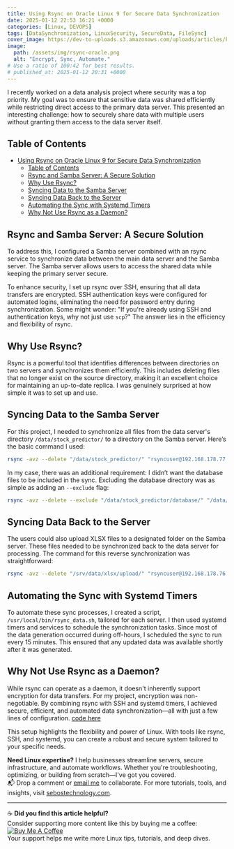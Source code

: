 ```yaml
---
title: Using Rsync on Oracle Linux 9 for Secure Data Synchronization
date: 2025-01-12 22:53 16:21 +0000
categories: [Linux, DEVOPS]
tags: [DataSynchronization, LinuxSecurity, SecureData, FileSync]
cover_image: https://dev-to-uploads.s3.amazonaws.com/uploads/articles/k2v7xubxca077tfhs0qc.png
image: 
  path: /assets/img/rsync-oracle.png
  alt: "Encrypt, Sync, Automate."
# Use a ratio of 100:42 for best results.
# published_at: 2025-01-12 20:31 +0000
---
```



I recently worked on a data analysis project where security was a top priority. My goal was to ensure that sensitive data was shared efficiently while restricting direct access to the primary data server. This presented an interesting challenge: how to securely share data with multiple users without granting them access to the data server itself.

## Table of Contents

- [Using Rsync on Oracle Linux 9 for Secure Data Synchronization](#using-rsync-on-oracle-linux-9-for-secure-data-synchronization)
  - [Table of Contents](#table-of-contents)
  - [Rsync and Samba Server: A Secure Solution](#rsync-and-samba-server-a-secure-solution)
  - [Why Use Rsync?](#why-use-rsync)
  - [Syncing Data to the Samba Server](#syncing-data-to-the-samba-server)
  - [Syncing Data Back to the Server](#syncing-data-back-to-the-server)
  - [Automating the Sync with Systemd Timers](#automating-the-sync-with-systemd-timers)
  - [Why Not Use Rsync as a Daemon?](#why-not-use-rsync-as-a-daemon)


## Rsync and Samba Server: A Secure Solution

To address this, I configured a Samba server combined with an rsync service to synchronize data between the main data server and the Samba server. The Samba server allows users to access the shared data while keeping the primary server secure.

To enhance security, I set up rsync over SSH, ensuring that all data transfers are encrypted. SSH authentication keys were configured for automated logins, eliminating the need for password entry during synchronization. Some might wonder: "If you're already using SSH and authentication keys, why not just use `scp`?" The answer lies in the efficiency and flexibility of rsync.

## Why Use Rsync?

Rsync is a powerful tool that identifies differences between directories on two servers and synchronizes them efficiently. This includes deleting files that no longer exist on the source directory, making it an excellent choice for maintaining an up-to-date replica. I was genuinely surprised at how simple it was to set up and use.

## Syncing Data to the Samba Server

For this project, I needed to synchronize all files from the data server's directory `/data/stock_predictor/` to a directory on the Samba server. Here’s the basic command I used:

```bash
rsync -avz --delete "/data/stock_predictor/" "rsyncuser@192.168.178.77:/srv/data/"
```

In my case, there was an additional requirement: I didn’t want the database files to be included in the sync. Excluding the database directory was as simple as adding an `--exclude` flag:

```bash
rsync -avz --delete --exclude "/data/stock_predictor/database/" "/data/stock_predictor/" "rsyncuser@192.168.178.77:/srv/data/"
```

## Syncing Data Back to the Server

The users could also upload XLSX files to a designated folder on the Samba server. These files needed to be synchronized back to the data server for processing. The command for this reverse synchronization was straightforward:

```bash
rsync -avz --delete "/srv/data/xlsx/upload/" "rsyncuser@192.168.178.76:/data/stock_predictor/xlsx/upload/"
```

## Automating the Sync with Systemd Timers

To automate these sync processes, I created a script, `/usr/local/bin/rsync_data.sh`, tailored for each server. I then used systemd timers and services to schedule the synchronization tasks. Since most of the data generation occurred during off-hours, I scheduled the sync to run every 15 minutes. This ensured that any updated data was available shortly after it was generated.

## Why Not Use Rsync as a Daemon?

While rsync can operate as a daemon, it doesn't inherently support encryption for data transfers. For my project, encryption was non-negotiable. By combining rsync with SSH and systemd timers, I achieved secure, efficient, and automated data synchronization—all with just a few lines of configuration.  [code here](https://github.com/richard-sebos/rsync/tree/main)

This setup highlights the flexibility and power of Linux. With tools like rsync, SSH, and systemd, you can create a robust and secure system tailored to your specific needs.

**Need Linux expertise?** I help businesses streamline servers, secure infrastructure, and automate workflows. Whether you're troubleshooting, optimizing, or building from scratch—I've got you covered.  
📬 Drop a comment or [email me](mailto:info@sebostechnology.com) to collaborate. For more tutorials, tools, and insights, visit [sebostechnology.com](https://sebostechnology.com).

---

☕ **Did you find this article helpful?**  
Consider supporting more content like this by buying me a coffee:  
[![Buy Me A Coffee](https://img.shields.io/badge/Buy%20Me%20A%20Coffee-Donate-yellow)](https://www.buymeacoffee.com/sebostechnology)  
Your support helps me write more Linux tips, tutorials, and deep dives.


